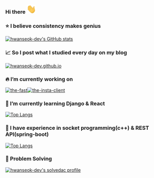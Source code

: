 ### Hi there <img src="https://raw.githubusercontent.com/hwanseok-dev/hwanseok-dev/main/wave.gif" width="30px">

### :star: I believe consistency makes genius
[![hwanseok-dev's GitHub stats](https://github-readme-stats.vercel.app/api?username=hwanseok-dev&show_icons=true&count_private=true&hide=contribs)](https://github.com/hwanseok-dev)  

### :chart_with_upwards_trend: So I post what I studied every day on my blog
[![hwanseok-dev.github.io](https://github-readme-stats.vercel.app/api/pin/?username=hwanseok-dev&repo=hwanseok-dev.github.io)](https://hwanseok-dev.github.io/about/)

### :fire: I’m currently working on
[![the-fast](https://github-readme-stats.vercel.app/api/pin/?username=hwanseok-dev&repo=the-fast)](https://github.com/hwanseok-dev/the-fast)[![the-insta-client](https://github-readme-stats.vercel.app/api/pin/?username=hwanseok-dev&repo=the-insta-client)](https://github.com/hwanseok-dev/the-insta-client)

### :seedling: I’m currently learning Django & React
[![Top Langs](https://github-readme-stats.vercel.app/api/top-langs/?username=hwanseok-dev&exclude_repo=hwanseok-dev.github.io&layout=compact&custom_title=Most%20Used%20Languages%282021~%29)](https://github.com/anuraghazra/github-readme-stats)

### :deciduous_tree: I have experience in socket programming(c++) & REST API(spring-boot)
[![Top Langs](https://github-readme-stats.vercel.app/api/top-langs/?username=niklasjang&exclude_repo=niklasjang.github.io&layout=compact&hide=cmake&custom_title=Most%20Used%20Languages%28~2020%29)](https://github.com/anuraghazra/github-readme-stats)

### :thought_balloon: Problem Solving
[![hwanseok-dev's solvedac profile](http://mazassumnida.wtf/api/v2/generate_badge?boj=hwanseok_dev)](https://solved.ac/profile/hwanseok_dev)
